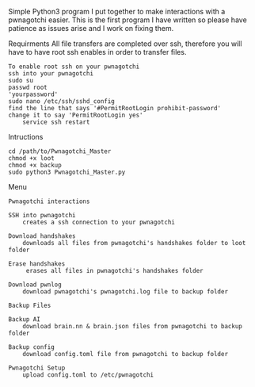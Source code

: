 Simple Python3 program I put together to make interactions with a pwnagotchi easier. This is the first program I have written so please have patience as issues arise and I work on fixing them. 

Requirments
    All file transfers are completed over ssh, therefore you will have to have root ssh enables in order to transfer files. 
    
    To enable root ssh on your pwnagotchi
    ssh into your pwnagotchi
    sudo su
    passwd root
    'yourpassword'
    sudo nano /etc/ssh/sshd_config
    find the line that says '#PermitRootLogin prohibit-password'
    change it to say 'PermitRootLogin yes'
        service ssh restart

Intructions 
    
    cd /path/to/Pwnagotchi_Master
    chmod +x loot
    chmod +x backup
    sudo python3 Pwnagotchi_Master.py

Menu
   
    Pwnagotchi interactions
        
    SSH into pwnagotchi
        creates a ssh connection to your pwnagotchi
        
    Download handshakes
        downloads all files from pwnagotchi's handshakes folder to loot folder
        
    Erase handshakes
         erases all files in pwnagotchi's handshakes folder
        
    Download pwnlog
        download pwnagotchi's pwnagotchi.log file to backup folder
    
    Backup Files
        
    Backup AI
        download brain.nn & brain.json files from pwnagotchi to backup folder
        
    Backup config
        download config.toml file from pwnagotchi to backup folder

    Pwnagotchi Setup
        upload config.toml to /etc/pwnagotchi
